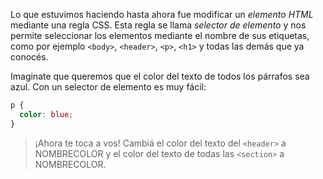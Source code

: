 Lo que estuvimos haciendo hasta ahora fue modificar un _elemento HTML_ mediante una regla CSS. Esta regla se llama _selector de elemento_ y nos permite seleccionar los elementos mediante el nombre de sus etiquetas, como por ejemplo `<body>`, `<header>`, `<p>`, `<h1>` y todas las demás que ya conocés.

Imaginate que queremos que el color del texto de todos los párrafos sea azul. Con un selector de elemento es muy fácil:

```css
p {
  color: blue;
}
```

> ¡Ahora te toca a vos! Cambiá el color del texto del `<header>` a NOMBRECOLOR y el color del texto de todas las `<section>` a NOMBRECOLOR.

